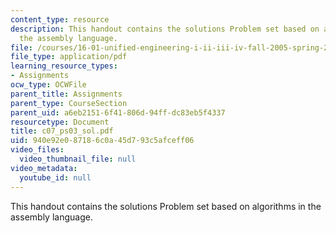 ```yaml
---
content_type: resource
description: This handout contains the solutions Problem set based on algorithms in
  the assembly language.
file: /courses/16-01-unified-engineering-i-ii-iii-iv-fall-2005-spring-2006/940e92e087186c0a45d793c5afceff06_c07_ps03_sol.pdf
file_type: application/pdf
learning_resource_types:
- Assignments
ocw_type: OCWFile
parent_title: Assignments
parent_type: CourseSection
parent_uid: a6eb2151-6f41-806d-94ff-dc83eb5f4337
resourcetype: Document
title: c07_ps03_sol.pdf
uid: 940e92e0-8718-6c0a-45d7-93c5afceff06
video_files:
  video_thumbnail_file: null
video_metadata:
  youtube_id: null
---
```

This handout contains the solutions Problem set based on algorithms in the assembly language.

